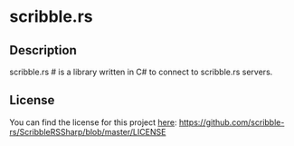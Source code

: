 # scribble.rs #

## Description
scribble.rs # is a library written in C# to connect to scribble.rs servers.

## License
You can find the license for this project [here](https://github.com/scribble-rs/ScribbleRSSharp/blob/master/LICENSE): https://github.com/scribble-rs/ScribbleRSSharp/blob/master/LICENSE